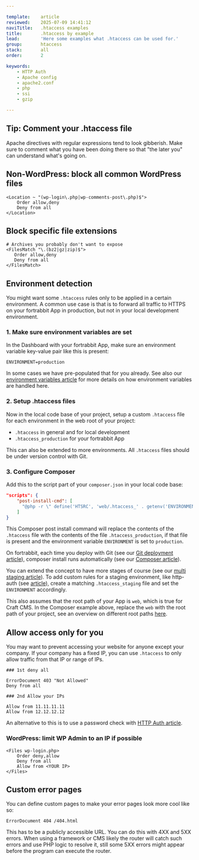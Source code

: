 ```yaml
---

template:    article
reviewed:    2025-07-09 14:41:12
naviTitle:   .htaccess examples
title:       .htaccess by example
lead:        'Here some examples what .htaccess can be used for.'
group:       htaccess
stack:       all
order:       2

keywords:
    - HTTP Auth
    - Apache config
    - apache2.conf
    - php
    - ssi
    - gzip

---
```


## Tip: Comment your .htaccess file

Apache directives with regular expressions tend to look gibberish. Make sure to comment what you have been doing there so that "the later you" can understand what's going on.

## Non-WordPress: block all common WordPress files

```plain
<Location ~ "(wp-login\.php|wp-comments-post\.php)$">
    Order allow,deny
    Deny from all
</Location>
```

## Block specific file extensions

```plain
# Archives you probably don't want to expose
<FilesMatch "\.(bz2|gz|zip)$">
   Order allow,deny
   Deny from all
</FilesMatch>
```

## Environment detection

You might want some `.htaccess` rules only to be applied in a certain environment. A common use case is that is to forward all traffic to HTTPS on your fortrabbit App in production, but not in your local development environment.

### 1. Make sure environment variables are set

In the Dashboard with your fortrabbit App, make sure an environment variable key-value pair like this is present:

```.env
ENVIRONMENT=production
```

In some cases we have pre-populated that for you already. See also our [environment variables article](/env-vars) for more details on how environment variables are handled here.

### 2. Setup .htaccess files

Now in the local code base of your project, setup a custom `.htaccess` file for each environment in the web root of your project: 

* `.htaccess` in general and for local development
* `.htaccess_production` for your fortrabbit App

This can also be extended to more environments. All `.htaccess` files should be under version control with Git.

### 3. Configure Composer

Add this to the script part of your `composer.json` in your local code base:

```json
"scripts": {
    "post-install-cmd": [
      "@php -r \" define('HTSRC', 'web/.htaccess_' . getenv('ENVIRONMENT')); echo (file_exists(HTSRC) && copy(HTSRC, 'web/.htaccess')) ? HTSRC.' copied to web/.htaccess'.PHP_EOL : ''; \""
    ]
}
```

This Composer post install command will replace the contents of the `.htaccess` file with the contents of the file `.htaccess_production`, if that file is present and the environment variable `ENVIRONMENT` is set to `production`.

On fortrabbit, each time you deploy with Git (see our [Git deployment article](/git-deployment)), composer install runs automatically (see our [Composer article](/composer)).

You can extend the concept to have more stages of course (see our [multi staging article](/multi-staging)). To add custom rules for a staging environment, like http-auth (see [article](/http-auth)), create a matching `.htaccess_staging` file and set the `ENVIRONMENT` accordingly.

This also assumes that the root path of your App is `web`, which is true for Craft CMS. In the Composer example above, replace the `web` with the root path of your project, see an overview on different root paths [here](/app#toc-root-path).

## Allow access only for you

You may want to prevent accessing your website for anyone except your company. If your company has a fixed IP, you can use `.htaccess` to only allow traffic from that IP or range of IPs.

```
### 1st deny all

ErrorDocument 403 "Not Allowed"
Deny from all

### 2nd Allow your IPs 

Allow from 11.11.11.11
Allow from 12.12.12.12
```

An alternative to this is to use a password check with [HTTP Auth article](/http-auth).

### WordPress: limit WP Admin to an IP if possible

```plain
<Files wp-login.php>
    Order deny,allow
    Deny from all
    Allow from <YOUR IP>
</Files>
```

## Custom error pages

You can define custom pages to make your error pages look more cool like so:

```htaccess
ErrorDocument 404 /404.html
```

This has to be a publicly accessible URL. You can do this with 4XX and 5XX errors. When using a framework or CMS likely the router will catch such errors and use PHP logic to resolve it, still some 5XX errors might appear before the program can execute the router.
